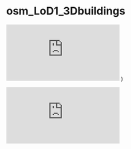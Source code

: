 # osm_LoD1_3Dbuildings

![Settings Window](https://raw.github.com/AdrianKriger/osm_LoD1_3Dbuildings/blob/main/img/mamre.html)
)

![alt text](https://github.com/AdrianKriger/osm_LoD1_3Dbuildings/blob/main/img/mamre.html)

